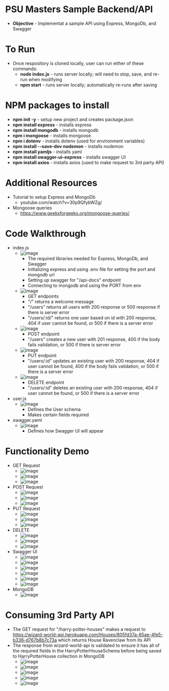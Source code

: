 # PSU Masters Sample Backend/API

- **Objective** - Implementat a sample API using Express, MongoDb, and Swagger

# To Run

- Once respository is cloned locally, user can run either of these commands:
  - **node index.js** - runs server locally; will need to stop, save, and re-run when modifying
  - **npm start** - runs server locally; automatically re-runs after saving

# NPM packages to install

- **npm init -y** - setup new project and creates package.json
- **npm install express** - installs express
- **npm install mongodb** - installs mongodb
- **npm i mongoose** - installs mongoose
- **npm i dotenv** - installs dotenv (used for environment variables)
- **npm install --save-dev nodemon** - installs nodemon
- **npm install yamljs** - installs yaml
- **npm install swagger-ui-express** - installs swagger UI
- **npm install axios** - installs axios (used to make request to 3rd party API)

# Additional Resources

- Tutorial to setup Express and MongoDb
  - youtube.com/watch?v=30p9QfybWZg/
- Mongoose queries
  - https://www.geeksforgeeks.org/mongoose-queries/

# Code Walkthrough

- index.js
  - ![image](https://github.com/user-attachments/assets/3d9e227f-cb58-4dd8-96dc-fbf9c5f54f13)
    - The required libraries needed for Express, MongoDb, and Swagger
    - Initializing express and using .env file for setting the port and mongodb url
    - Setting up swagger for "/api-docs" endpoint
    - Connecting to mongodb and using the PORT from env
  - ![image](https://github.com/user-attachments/assets/5b212a68-06bb-492a-926a-2e664f748f1a)
    - GET endpoints
    - "/" returns a welcome message
    - "/users" returns all users with 200 response or 500 response if there is server error
    - "/users/:id/" returns one user based on id with 200 response, 404 if user cannot be found, or 500 if there is a server error
  - ![image](https://github.com/user-attachments/assets/50b6237d-3964-4ae8-b80a-0690923ead5f)
    - POST endpoint
    - "/users" creates a new user with 201 response, 400 if the body fails validation, or 500 if there is server error
  - ![image](https://github.com/user-attachments/assets/31418e23-53a3-4a56-b5f8-cd1ffdc23eae)
    - PUT endpoint
    - "/users/:id" updates an existing user with 200 response, 404 if user cannot be found, 400 if the body fails validation, or 500 if there is a server error
  - ![image](https://github.com/user-attachments/assets/2703cc9b-7d75-424b-8553-602ac1a8eb69)
    - DELETE endpoint
    - "/users/:id" deletes an existing user with 200 response, 404 if user cannot be found, or 500 if there is a server error
- user.js
  - ![image](https://github.com/user-attachments/assets/e98b74e4-7a67-4647-8610-b932d6b85c80)
    - Defines the User schema
    - Makes certain fields required
- swagger.yaml
  - ![image](https://github.com/user-attachments/assets/3d62324c-ce5f-4773-aec9-238a2327c89f)
    - Defines how Swagger UI will appear
   
# Functionality Demo

- GET Request
  - ![image](https://github.com/user-attachments/assets/46e105a0-4e5b-4d39-94c5-d4ff54d0cdc3)
  - ![image](https://github.com/user-attachments/assets/14649ccd-bb4e-44c4-8134-85f770226325)
  - ![image](https://github.com/user-attachments/assets/34ae6054-2440-4aec-a724-e5154cb50dc4)
- POST Request
  - ![image](https://github.com/user-attachments/assets/0dcd8df0-a9bb-409a-ac1d-508ed2d386a1)
  - ![image](https://github.com/user-attachments/assets/2f8b58fa-04ec-43f5-a717-d0e740e01908)
  - ![image](https://github.com/user-attachments/assets/f37d7c13-007f-455d-970c-c1daf51e9854)
- PUT Request
  - ![image](https://github.com/user-attachments/assets/0b917626-1877-4ab3-a637-2cb55d6546ea)
  - ![image](https://github.com/user-attachments/assets/3128ad5f-9049-4170-8957-47da479755b6)
  - ![image](https://github.com/user-attachments/assets/94aba0c5-a818-4711-83dd-06fcea2cf85b)
- DELETE
  -   ![image](https://github.com/user-attachments/assets/5a929cb7-a1d3-44f7-a13f-6087fd47acdf)
  -   ![image](https://github.com/user-attachments/assets/f21a02b3-1c6a-4244-be1b-df24604048cb)
  -   ![image](https://github.com/user-attachments/assets/0c301f49-918a-406f-bacc-ab6875eb2d08)
- Swagger UI
  - ![image](https://github.com/user-attachments/assets/68249759-10ce-4fc4-bd49-55f1c4492744)
  - ![image](https://github.com/user-attachments/assets/95b660ec-4836-4691-aea1-6ed0f7e69c3e)
  - ![image](https://github.com/user-attachments/assets/ec5d5f84-e583-439b-9a06-e5e794d97193)
  - ![image](https://github.com/user-attachments/assets/1aa23ac1-c5b9-491f-bc3a-95a2372f2f75)
  - ![image](https://github.com/user-attachments/assets/7e2acca9-4041-4a0b-ac34-b320c286188d)
  - ![image](https://github.com/user-attachments/assets/4dac1106-d436-48a7-92b3-206418710d63)
- MongoDB
  - ![image](https://github.com/user-attachments/assets/31f6f600-430f-45af-8684-cead3790cd85)

# Consuming 3rd Party API

- The GET request for "/harry-potter-houses" makes a request to https://wizard-world-api.herokuapp.com/Houses/805fd37a-65ae-4fe5-b336-d767b8b7c73a which returns House Ravenclaw from its API
- The response from wizard-world-api is validated to ensure it has all of the required fields in the HarryPotterHouseSchema before being saved to HarryPotterHouse collection in MongoDB
  - ![image](https://github.com/user-attachments/assets/15e5ab82-8ec3-4491-b681-3fc0cccf288c)
  - ![image](https://github.com/user-attachments/assets/9ce4bebb-943b-4c94-8c23-62ca696f950c)
  - ![image](https://github.com/user-attachments/assets/fd20872c-2906-45eb-b0dc-2a7deac7d2db)
  - ![image](https://github.com/user-attachments/assets/d68b5f02-071c-4abe-a1bf-34e931c73b8c)
  - ![image](https://github.com/user-attachments/assets/b65d50a7-f7c4-4754-a60e-15c82135153a)











 
